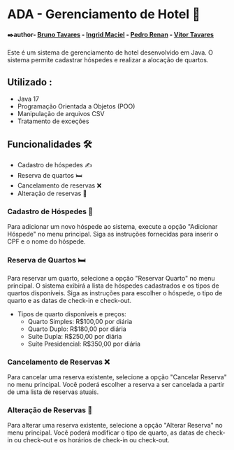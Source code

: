 # ADA - Gerenciamento de Hotel 🏨

#### ✒️author- [Bruno Tavares](https://www.linkedin.com/in/brunoviniciusdev/) - [Ingrid Maciel](https://www.linkedin.com/in/ingrid-m-maciel/) - [Pedro Renan](https://www.linkedin.com/in/pedrorenan/) - [Vitor Tavares](https://www.linkedin.com/in/vitortavares1/)

Este é um sistema de gerenciamento de hotel desenvolvido em Java. O sistema permite cadastrar hóspedes e realizar a alocação de quartos.

## Utilizado :

- Java 17
- Programação Orientada a Objetos (POO)
- Manipulação de arquivos CSV
- Tratamento de exceções

## Funcionalidades 🛠️

* Cadastro de hóspedes ✍️
* Reserva de quartos 🛏️
* Cancelamento de reservas ❌
* Alteração de reservas 🔄

### Cadastro de Hóspedes 📝

Para adicionar um novo hóspede ao sistema, execute a opção "Adicionar Hóspede" no menu principal. Siga as instruções fornecidas para inserir o CPF e o nome do hóspede.

### Reserva de Quartos 🛏️

Para reservar um quarto, selecione a opção "Reservar Quarto" no menu principal. O sistema exibirá a lista de hóspedes cadastrados e os tipos de quartos disponíveis. Siga as instruções para escolher o hóspede, o tipo de quarto e as datas de check-in e check-out.
* Tipos de quarto disponíveis e preços:
  - Quarto Simples: R$100,00 por diária
  - Quarto Duplo: R$180,00 por diária
  - Suíte Dupla: R$250,00 por diária
  - Suíte Presidencial: R$350,00 por diária

### Cancelamento de Reservas ❌

Para cancelar uma reserva existente, selecione a opção "Cancelar Reserva" no menu principal. Você poderá escolher a reserva a ser cancelada a partir de uma lista de reservas atuais.

### Alteração de Reservas 🔄

Para alterar uma reserva existente, selecione a opção "Alterar Reserva" no menu principal. Você poderá modificar o tipo de quarto, as datas de check-in ou check-out e os horários de check-in ou check-out.
